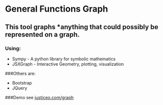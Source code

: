 # General Functions Graph

## This tool graphs *anything that could possibly be represented on a graph.

### Using:
* Sympy - A python library for symbolic mathematics
* JSXGraph - Interactive Geometry, plotting, visualization


###Others are:
* Bootstrap
* JQuery

###Demo
see [justiceo.com/graph](http://justiceo.com/graph)